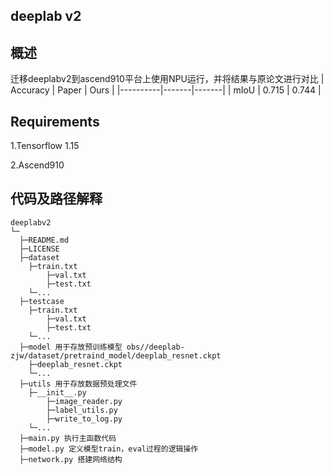 ## deeplab v2

## 概述
迁移deeplabv2到ascend910平台上使用NPU运行，并将结果与原论文进行对比
| Accuracy | Paper | Ours  |
|----------|-------|-------|
| mIoU     | 0.715 | 0.744 |

## Requirements

1.Tensorflow 1.15

2.Ascend910

## 代码及路径解释
```
deeplabv2
└─
  ├─README.md
  ├─LICENSE  
  ├─dataset  
  	├─train.txt
        ├─val.txt
        ├─test.txt
  	└─...
  ├─testcase
  	├─train.txt
        ├─val.txt
        ├─test.txt
  	└─...
  ├─model 用于存放预训练模型 obs//deeplab-zjw/dataset/pretraind_model/deeplab_resnet.ckpt
  	├─deeplab_resnet.ckpt
  	└─...
  ├─utils 用于存放数据预处理文件
  	├─__init__.py
        ├─image_reader.py
        ├─label_utils.py
        ├─write_to_log.py 
  	└─...
  ├─main.py 执行主函数代码
  ├─model.py 定义模型train，eval过程的逻辑操作
  ├─network.py 搭建网络结构
  
```


